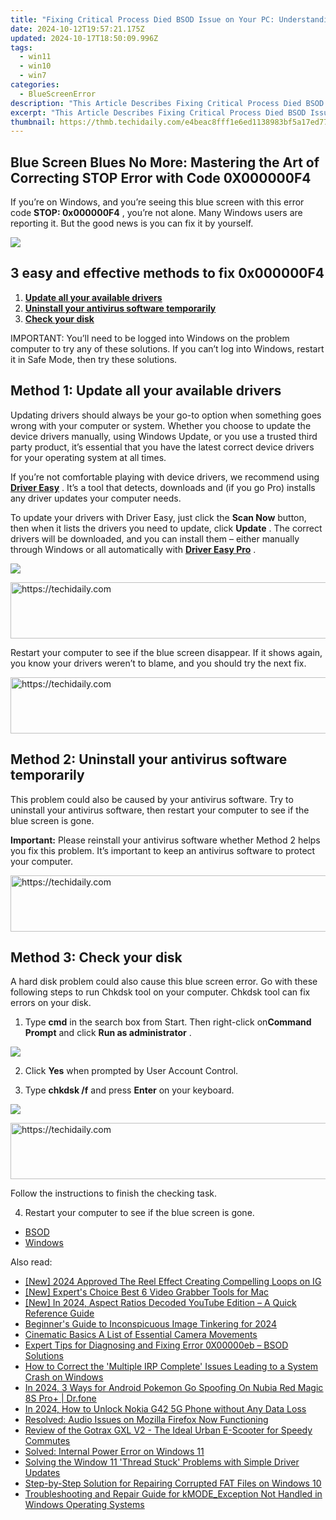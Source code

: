 ```yaml
---
title: "Fixing Critical Process Died BSOD Issue on Your PC: Understanding Stop Code 0X0000003B"
date: 2024-10-12T19:57:21.175Z
updated: 2024-10-17T18:50:09.996Z
tags:
  - win11
  - win10
  - win7
categories:
  - BlueScreenError
description: "This Article Describes Fixing Critical Process Died BSOD Issue on Your PC: Understanding Stop Code 0X0000003B"
excerpt: "This Article Describes Fixing Critical Process Died BSOD Issue on Your PC: Understanding Stop Code 0X0000003B"
thumbnail: https://thmb.techidaily.com/e4beac8fff1e6ed1138983bf5a17ed77a249b1784cd0b6ce36cdaf1016dc1bb5.png
---
```


## Blue Screen Blues No More: Mastering the Art of Correcting STOP Error with Code 0X000000F4

If you’re on Windows, and you’re seeing this blue screen with this error code **STOP: 0x000000F4** , you’re not alone. Many Windows users are reporting it. But the good news is you can fix it by yourself.

![](https://images.drivereasy.com/wp-content/uploads/2017/10/img_59db357b3699e.jpg)

## 3 easy and effective methods to fix 0x000000F4

1. **[Update all your available drivers](https://tools.techidaily.com/drivereasy/download/)**
2. **[Uninstall your antivirus software temporarily](https://tools.techidaily.com/drivereasy/download/)**
3. **[Check your disk](https://tools.techidaily.com/drivereasy/download/)**

 IMPORTANT: You’ll need to be logged into Windows on the problem computer to try any of these solutions. If you can’t log into Windows, restart it in Safe Mode, then try these solutions.

## Method 1: Update all your available drivers

 Updating drivers should always be your go-to option when something goes wrong with your computer or system. Whether you choose to update the device drivers manually, using Windows Update, or you use a trusted third party product, it’s essential that you have the latest correct device drivers for your operating system at all times.

 If you’re not comfortable playing with device drivers, we recommend using [**Driver Easy**](https://tools.techidaily.com/drivereasy/download/) . It’s a tool that detects, downloads and (if you go Pro) installs any driver updates your computer needs.

 To update your drivers with Driver Easy, just click the **Scan Now**   button, then when it lists the drivers you need to update, click **Update** . The correct drivers will be downloaded, and you can install them – either manually through Windows or all automatically with [**Driver Easy Pro**](https://tools.techidaily.com/drivereasy/download/) .

![](https://images.drivereasy.com/wp-content/uploads/2017/08/img_599a5be1336da.jpg)

<!-- affiliate ads begin -->
<a href="https://aligracehair.sjv.io/c/5597632/1972684/19272" target="_top" id="1972684">
  <img src="//a.impactradius-go.com/display-ad/19272-1972684" border="0" alt="https://techidaily.com" width="728" height="90"/>
</a>
<img height="0" width="0" src="https://aligracehair.sjv.io/i/5597632/1972684/19272" style="position:absolute;visibility:hidden;" border="0" />
<!-- affiliate ads end -->

 Restart your computer to see if the blue screen disappear. If it shows again, you know your drivers weren’t to blame, and you should try the next fix.

<!-- affiliate ads begin -->
<a href="https://appsumo.8odi.net/c/5597632/2118320/7443" target="_top" id="2118320">
  <img src="//a.impactradius-go.com/display-ad/7443-2118320" border="0" alt="https://techidaily.com" width="728" height="90"/>
</a>
<img height="0" width="0" src="https://appsumo.8odi.net/i/5597632/2118320/7443" style="position:absolute;visibility:hidden;" border="0" />
<!-- affiliate ads end -->

##  Method 2: Uninstall your antivirus software temporarily

 This problem could also be caused by your antivirus software. Try to uninstall your antivirus software, then restart your computer to see if the blue screen is gone.

**Important:**  Please reinstall your antivirus software whether Method 2 helps you fix this problem. It’s important to keep an antivirus software to protect your computer.

<!-- affiliate ads begin -->
<a href="https://unicoeye.pxf.io/c/5597632/2134490/18498" target="_top" id="2134490">
  <img src="//a.impactradius-go.com/display-ad/18498-2134490" border="0" alt="https://techidaily.com" width="728" height="90"/>
</a>
<img height="0" width="0" src="https://unicoeye.pxf.io/i/5597632/2134490/18498" style="position:absolute;visibility:hidden;" border="0" />
<!-- affiliate ads end -->

## Method 3: Check your disk

 A hard disk problem could also cause this blue screen error. Go with these following steps to run Chkdsk tool on your computer. Chkdsk tool can fix errors on your disk.

 1) Type **cmd**  in the search box from Start. Then right-click on**Command Prompt**  and click **Run as administrator** .

![](https://images.drivereasy.com/wp-content/uploads/2017/10/img_59db475dd7b40.png)

 2) Click **Yes**  when prompted by User Account Control.

 3) Type **chkdsk /f**  and press **Enter**  on your keyboard.

![](https://images.drivereasy.com/wp-content/uploads/2017/10/img_59db47077b1d2.png)

<!-- affiliate ads begin -->
<a href="https://appsumo.8odi.net/c/5597632/2037358/7443" target="_top" id="2037358">
  <img src="//a.impactradius-go.com/display-ad/7443-2037358" border="0" alt="https://techidaily.com" width="728" height="90"/>
</a>
<img height="0" width="0" src="https://appsumo.8odi.net/i/5597632/2037358/7443" style="position:absolute;visibility:hidden;" border="0" />
<!-- affiliate ads end -->

Follow the instructions to finish the checking task.

4) Restart your computer to see if the blue screen is gone.

* [BSOD](https://tools.techidaily.com/drivereasy/download/)
* [Windows](https://tools.techidaily.com/drivereasy/download/)

<ins class="adsbygoogle"
     style="display:block"
     data-ad-format="autorelaxed"
     data-ad-client="ca-pub-7571918770474297"
     data-ad-slot="1223367746"></ins>

<ins class="adsbygoogle"
     style="display:block"
     data-ad-client="ca-pub-7571918770474297"
     data-ad-slot="8358498916"
     data-ad-format="auto"
     data-full-width-responsive="true"></ins>

<span class="atpl-alsoreadstyle">Also read:</span>
<div><ul>
<li><a href="https://instagram-videos.techidaily.com/new-2024-approved-the-reel-effect-creating-compelling-loops-on-ig/"><u>[New] 2024 Approved The Reel Effect Creating Compelling Loops on IG</u></a></li>
<li><a href="https://remote-screen-capture.techidaily.com/new-experts-choice-best-6-video-grabber-tools-for-mac/"><u>[New] Expert's Choice Best 6 Video Grabber Tools for Mac</u></a></li>
<li><a href="https://facebook-record-videos.techidaily.com/new-in-2024-aspect-ratios-decoded-youtube-edition-a-quick-reference-guide/"><u>[New] In 2024, Aspect Ratios Decoded YouTube Edition – A Quick Reference Guide</u></a></li>
<li><a href="https://extra-tips.techidaily.com/beginners-guide-to-inconspicuous-image-tinkering-for-2024/"><u>Beginner's Guide to Inconspicuous Image Tinkering for 2024</u></a></li>
<li><a href="https://extra-tips.techidaily.com/cinematic-basics-a-list-of-essential-camera-movements/"><u>Cinematic Basics A List of Essential Camera Movements</u></a></li>
<li><a href="https://blue-screen-error.techidaily.com/expert-tips-for-diagnosing-and-fixing-error-0x00000eb-bsod-solutions/"><u>Expert Tips for Diagnosing and Fixing Error 0X00000eb – BSOD Solutions</u></a></li>
<li><a href="https://blue-screen-error.techidaily.com/how-to-correct-the-multiple-irp-complete-issues-leading-to-a-system-crash-on-windows/"><u>How to Correct the 'Multiple IRP Complete' Issues Leading to a System Crash on Windows</u></a></li>
<li><a href="https://pokemon-go-android.techidaily.com/in-2024-3-ways-for-android-pokemon-go-spoofing-on-nubia-red-magic-8s-proplus-drfone-by-drfone-virtual-android/"><u>In 2024, 3 Ways for Android Pokemon Go Spoofing On Nubia Red Magic 8S Pro+ | Dr.fone</u></a></li>
<li><a href="https://easy-unlock-android.techidaily.com/in-2024-how-to-unlock-nokia-g42-5g-phone-without-any-data-loss-by-drfone-android/"><u>In 2024, How to Unlock Nokia G42 5G Phone without Any Data Loss</u></a></li>
<li><a href="https://sound-issues.techidaily.com/resolved-audio-issues-on-mozilla-firefox-now-functioning/"><u>Resolved: Audio Issues on Mozilla Firefox Now Functioning</u></a></li>
<li><a href="https://buynow-reviews.techidaily.com/review-of-the-gotrax-gxl-v2-the-ideal-urban-e-scooter-for-speedy-commutes/"><u>Review of the Gotrax GXL V2 - The Ideal Urban E-Scooter for Speedy Commutes</u></a></li>
<li><a href="https://blue-screen-error.techidaily.com/solved-internal-power-error-on-windows-11/"><u>Solved: Internal Power Error on Windows 11</u></a></li>
<li><a href="https://blue-screen-error.techidaily.com/solving-the-window-11-thread-stuck-problems-with-simple-driver-updates/"><u>Solving the Window 11 'Thread Stuck' Problems with Simple Driver Updates</u></a></li>
<li><a href="https://blue-screen-error.techidaily.com/step-by-step-solution-for-repairing-corrupted-fat-files-on-windows-10/"><u>Step-by-Step Solution for Repairing Corrupted FAT Files on Windows 10</u></a></li>
<li><a href="https://blue-screen-error.techidaily.com/troubleshooting-and-repair-guide-for-kmodeexception-not-handled-in-windows-operating-systems/"><u>Troubleshooting and Repair Guide for kMODE_Exception Not Handled in Windows Operating Systems</u></a></li>
</ul></div>

